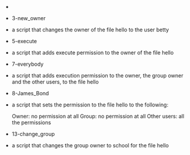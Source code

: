 
* 

* 3-new_owner
-  a script that changes the owner of the file hello to the user betty


* 5-execute
- a script that adds execute permission to the owner of the file hello

* 7-everybody
- a script that adds execution permission to the owner, the group owner and the other users, to the file hello

* 8-James_Bond
- a script that sets the permission to the file hello to the following:

    Owner: no permission at all
    Group: no permission at all
    Other users: all the permissions




* 13-change_group
- a script that changes the group owner to school for the file hello
